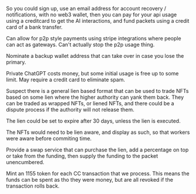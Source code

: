 
So you could sign up, use an email address for account recovery / notifications, with no web3 wallet, then you can pay for your api usage using a creditcard to get the AI interactions, and fund packets using a credit card of a bank transfer.

Can allow for p2p style payments using stripe integrations where people can act as gateways.  Can't actually stop the p2p usage thing.

Nominate a backup wallet address that can take over in case you lose the primary.

Private ChatGPT costs money, but some initial usage is free up to some limit.  May require a credit card to eliminate spam.

Suspect there is a general lien based format that can be used to trade NFTs based on some lien where the higher authority can yank them back.  They can be traded as wrapped NFTs, or liened NFTs, and there could be a dispute process if the authority will not release them.

The lien could be set to expire after 30 days, unless the lien is executed.

The NFTs would need to be lien aware, and display as such, so that workers were aware before commiting time.

Provide a swap service that can purchase the lien, add a percentage on top or take from the funding, then supply the funding to the packet unencumbered.

Mint an 1155 token for each CC transaction that we process.  This means the funds can be spent as tho they were money, but are all revoked if the transaction rolls back.